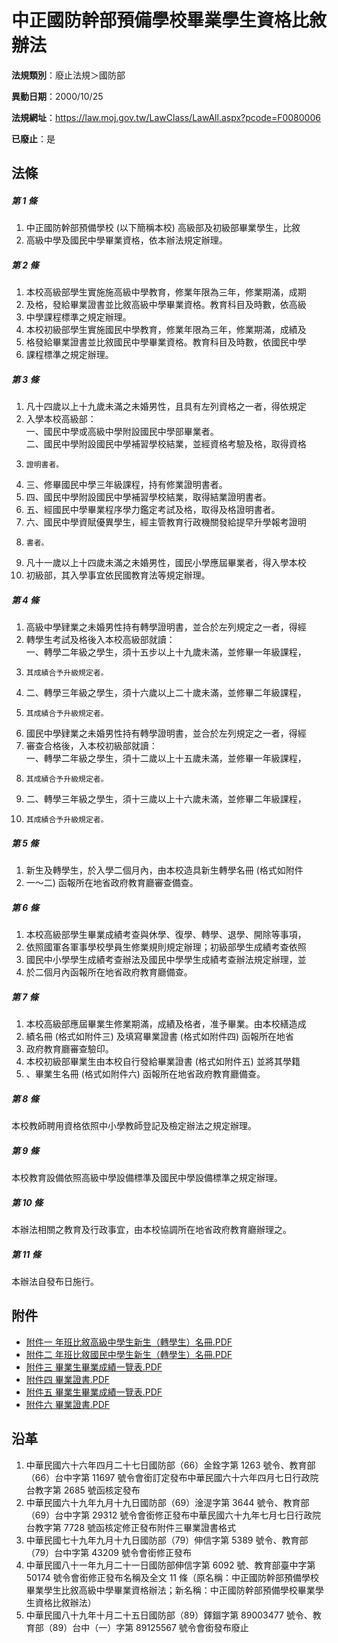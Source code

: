 # 中正國防幹部預備學校畢業學生資格比敘辦法

**法規類別**：廢止法規＞國防部

**異動日期**：2000/10/25  

**法規網址**：https://law.moj.gov.tw/LawClass/LawAll.aspx?pcode=F0080006

**已廢止**：是



## 法條
##### 第 1 條
1. 中正國防幹部預備學校 (以下簡稱本校) 高級部及初級部畢業學生，比敘
1. 高級中學及國民中學畢業資格，依本辦法規定辦理。

##### 第 2 條
1. 本校高級部學生實施施高級中學教育，修業年限為三年，修業期滿，成期
1. 及格，發給畢業證書並比敘高級中學畢業資格。教育科目及時數，依高級
1. 中學課程標準之規定辦理。
1. 本校初級部學生實施國民中學教育，修業年限為三年，修業期滿，成績及
1. 格發給畢業證書並比敘國民中學畢業資格。教育科目及時數，依國民中學
1. 課程標準之規定辦理。

##### 第 3 條
1. 凡十四歲以上十九歲未滿之未婚男性，且具有左列資格之一者，得依規定
1. 入學本校高級部：  
一、國民中學或高級中學附設國民中學部畢業者。  
二、國民中學附設國民中學補習學校結業，並經資格考驗及格，取得資格
1.     證明書者。
1. 三、修畢國民中學三年級課程，持有修業證明書者。
1. 四、國民中學附設國民中學補習學校結業，取得結業證明書者。
1. 五、經國民中學畢業程序學力鑑定考試及格，取得及格證明書者。
1. 六、國民中學資賦優異學生，經主管教育行政機關發給提早升學報考證明
1.     書者。
1. 凡十一歲以上十四歲未滿之未婚男性，國民小學應屆畢業者，得入學本校
1. 初級部，其入學事宜依民國教育法等規定辦理。

##### 第 4 條
1. 高級中學肄業之未婚男性持有轉學證明書，並合於左列規定之一者，得經
1. 轉學生考試及格後入本校高級部就讀：  
一、轉學二年級之學生，須十五步以上十九歲未滿，並修畢一年級課程，
1.     其成績合予升級規定者。
1. 二、轉學三年級之學生，須十六歲以上二十歲未滿，並修畢二年級課程，
1.     其成績合予升級規定者。
1. 國民中學肄業之未婚男性持有轉學證明書，並合於左列規定之一者，得經
1. 審查合格後，入本校初級部就讀：  
一、轉學二年級之學生，須十二歲以上十五歲未滿，並修畢一年級課程，
1.     其成績合予升級規定者。
1. 二、轉學三年級之學生，須十三歲以上十六歲未滿，並修畢二年級課程，
1.     其成績合予升級規定者。

##### 第 5 條
1. 新生及轉學生，於入學二個月內，由本校造具新生轉學名冊 (格式如附件
1. 一～二) 函報所在地省政府教育廳審查備查。

##### 第 6 條
1. 本校高級部學生畢業成績考查與休學、復學、轉學、退學、開除等事項，
1. 依照國軍各軍事學校學員生修業規則規定辦理；初級部學生成績考查依照
1. 國民中小學學生成績考查辦法及國民中學學生成績考查辦法規定辦理，並
1. 於二個月內函報所在地省政府教育廳備查。

##### 第 7 條
1. 本校高級部應屆畢業生修業期滿，成績及格者，准予畢業。由本校繕造成
1. 績名冊 (格式如附件三) 及填寫畢業證書 (格式如附件四) 函報所在地省
1. 政府教育廳審查驗印。
1. 本校初級部畢業生由本校自行發給畢業證書 (格式如附件五) 並將其學籍
1. 、畢業生名冊 (格式如附件六) 函報所在地省政府教育廳備查。

##### 第 8 條
本校教師聘用資格依照中小學教師登記及檢定辦法之規定辦理。

##### 第 9 條
本校教育設備依照高級中學設備標準及國民中學設備標準之規定辦理。

##### 第 10 條
本辦法相關之教育及行政事宜，由本校協調所在地省政府教育廳辦理之。

##### 第 11 條
本辦法自發布日施行。
## 附件
* [附件一 年班比敘高級中學生新生（轉學生）名冊.PDF](https://law.moj.gov.tw/LawClass/LawGetFile.ashx?FileId=0000128562)
* [附件二 年班比敘國民中學生新生（轉學生）名冊.PDF](https://law.moj.gov.tw/LawClass/LawGetFile.ashx?FileId=0000128563)
* [附件三 畢業生畢業成績一覽表.PDF](https://law.moj.gov.tw/LawClass/LawGetFile.ashx?FileId=0000128564)
* [附件四 畢業證書.PDF](https://law.moj.gov.tw/LawClass/LawGetFile.ashx?FileId=0000128565)
* [附件五 畢業生畢業成績一覽表.PDF](https://law.moj.gov.tw/LawClass/LawGetFile.ashx?FileId=0000128566)
* [附件六 畢業證書.PDF](https://law.moj.gov.tw/LawClass/LawGetFile.ashx?FileId=0000128567)
## 沿革
1. 中華民國六十六年四月二十七日國防部（66）金銓字第 1263 號令、教育部（66）台中字第 11697  號令會銜訂定發布中華民國六十六年四月七日行政院台教字第 2685 號函核定發布
1. 中華民國六十九年九月十九日國防部（69）淦湜字第 3644 號令、教育部（69）台中字第 29312  號令會銜修正發布中華民國六十九年七月七日行政院台教字第 7728 號函核定修正發布附件三畢業證書格式
1. 中華民國七十九年九月十九日國防部（79）伸信字第 5389 號令、教育部（79）台中字第 43209  號令會銜修正發布
1. 中華民國八十一年九月二十一日國防部伸信字第 6092 號、教育部臺中字第 50174  號令會銜修正發布名稱及全文 11 條（原名稱：中正國防幹部預備學校畢業學生比敘高級中學畢業資格辦法；新名稱：中正國防幹部預備學校畢業學生資格比敘辦法）
1. 中華民國八十九年十月二十五日國防部（89）鐸錮字第 89003477 號令、教育部（89）台中（一）字第 89125567 號令會銜發布廢止

